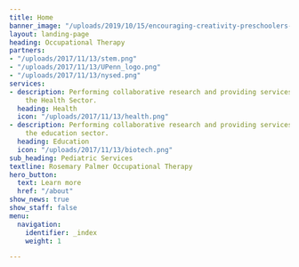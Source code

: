 ```yaml
---
title: Home
banner_image: "/uploads/2019/10/15/encouraging-creativity-preschoolers-2.jpg"
layout: landing-page
heading: Occupational Therapy
partners:
- "/uploads/2017/11/13/stem.png"
- "/uploads/2017/11/13/UPenn_logo.png"
- "/uploads/2017/11/13/nysed.png"
services:
- description: Performing collaborative research and providing services to support
    the Health Sector.
  heading: Health
  icon: "/uploads/2017/11/13/health.png"
- description: Performing collaborative research and providing services to support
    the education sector.
  heading: Education
  icon: "/uploads/2017/11/13/biotech.png"
sub_heading: Pediatric Services
textline: Rosemary Palmer Occupational Therapy
hero_button:
  text: Learn more
  href: "/about"
show_news: true
show_staff: false
menu:
  navigation:
    identifier: _index
    weight: 1

---
```

